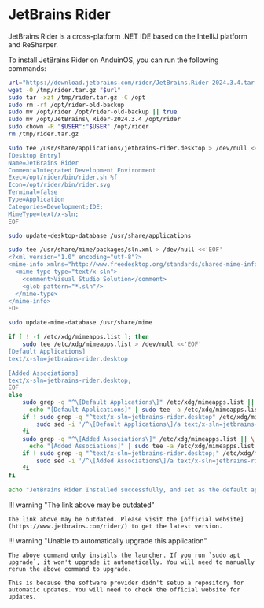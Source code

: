 # JetBrains Rider

JetBrains Rider is a cross-platform .NET IDE based on the IntelliJ platform and ReSharper.

To install JetBrains Rider on AnduinOS, you can run the following commands:

<!-- The link needs to be updated regularly. -->

```bash
url="https://download.jetbrains.com/rider/JetBrains.Rider-2024.3.4.tar.gz"
wget -O /tmp/rider.tar.gz "$url"
sudo tar -xzf /tmp/rider.tar.gz -C /opt
sudo rm -rf /opt/rider-old-backup
sudo mv /opt/rider /opt/rider-old-backup || true
sudo mv /opt/JetBrains\ Rider-2024.3.4 /opt/rider
sudo chown -R "$USER":"$USER" /opt/rider
rm /tmp/rider.tar.gz

sudo tee /usr/share/applications/jetbrains-rider.desktop > /dev/null <<'EOF'
[Desktop Entry]
Name=JetBrains Rider
Comment=Integrated Development Environment
Exec=/opt/rider/bin/rider.sh %f
Icon=/opt/rider/bin/rider.svg
Terminal=false
Type=Application
Categories=Development;IDE;
MimeType=text/x-sln;
EOF

sudo update-desktop-database /usr/share/applications

sudo tee /usr/share/mime/packages/sln.xml > /dev/null <<'EOF'
<?xml version="1.0" encoding="utf-8"?>
<mime-info xmlns="http://www.freedesktop.org/standards/shared-mime-info">
  <mime-type type="text/x-sln">
    <comment>Visual Studio Solution</comment>
    <glob pattern="*.sln"/>
  </mime-type>
</mime-info>
EOF

sudo update-mime-database /usr/share/mime

if [ ! -f /etc/xdg/mimeapps.list ]; then
    sudo tee /etc/xdg/mimeapps.list > /dev/null <<'EOF'
[Default Applications]
text/x-sln=jetbrains-rider.desktop

[Added Associations]
text/x-sln=jetbrains-rider.desktop;
EOF
else
    sudo grep -q "^\[Default Applications\]" /etc/xdg/mimeapps.list || \
      echo "[Default Applications]" | sudo tee -a /etc/xdg/mimeapps.list
    if ! sudo grep -q "^text/x-sln=jetbrains-rider.desktop" /etc/xdg/mimeapps.list; then
        sudo sed -i '/^\[Default Applications\]/a text/x-sln=jetbrains-rider.desktop' /etc/xdg/mimeapps.list
    fi
    sudo grep -q "^\[Added Associations\]" /etc/xdg/mimeapps.list || \
      echo "[Added Associations]" | sudo tee -a /etc/xdg/mimeapps.list
    if ! sudo grep -q "^text/x-sln=jetbrains-rider.desktop;" /etc/xdg/mimeapps.list; then
        sudo sed -i '/^\[Added Associations\]/a text/x-sln=jetbrains-rider.desktop;' /etc/xdg/mimeapps.list
    fi
fi

echo "JetBrains Rider Installed successfully, and set as the default application for .sln files."
```

!!! warning "The link above may be outdated"

    The link above may be outdated. Please visit the [official website](https://www.jetbrains.com/rider/) to get the latest version.

!!! warning "Unable to automatically upgrade this application"

    The above command only installs the launcher. If you run `sudo apt upgrade`, it won't upgrade it automatically. You will need to manually rerun the above command to upgrade.

    This is because the software provider didn't setup a repository for automatic updates. You will need to check the official website for updates.
